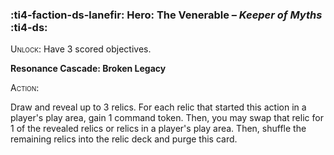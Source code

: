 ### :ti4-faction-ds-lanefir: **Hero**: The Venerable – _Keeper of Myths_ :ti4-ds:
<span style="font-variant:small-caps;">Unlock</span>: Have 3 scored objectives.

**Resonance Cascade: Broken Legacy**

<span style="font-variant:small-caps;">Action:</span>

Draw and reveal up to 3 relics. For each relic that started this action in a player's play area, gain 1 command token. Then, you may swap that relic for 1 of the revealed relics or relics in a player's play area. Then, shuffle the remaining relics into the relic deck and purge this card.
